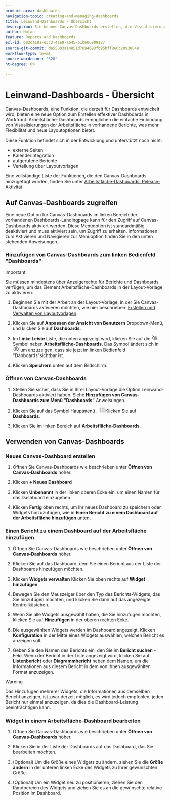 ```yaml
---
product-area: dashboards
navigation-topic: creating-and-managing-dashboards
title: Leinwand-Dashboards - Übersicht
description: Sie können Canvas-Dashboards erstellen, die Visualisierungen der Berichtsarbeitsfläche mit traditionellen Berichten und neuen Layoutoptionen integrieren.
author: Nolan
feature: Reports and Dashboards
exl-id: b02ca181-e3c3-41e9-ab45-b1b606909127
source-git-commit: da55003a14851d7894693fb95bff866c20938849
workflow-type: tm+mt
source-wordcount: '628'
ht-degree: 0%

---
```


# Leinwand-Dashboards - Übersicht

Canvas-Dashboards, eine Funktion, die derzeit für Dashboards entwickelt wird, bieten eine neue Option zum Erstellen effektiver Dashboards in Workfront. Arbeitsfläche-Dashboards ermöglichen die einfache Einbindung von Visualisierungen der Arbeitsfläche in vorhandene Berichte, was mehr Flexibilität und neue Layoutoptionen bietet.

Diese Funktion befindet sich in der Entwicklung und unterstützt noch nicht:
* externe Seiten
* Kalenderintegration
* aufgerufene Berichte
* Verteilung über Layoutvorlagen

Eine vollständige Liste der Funktionen, die den Canvas-Dashboards hinzugefügt wurden, finden Sie unter [Arbeitsfläche-Dashboards: Release-Aktivität](/help/quicksilver/product-announcements/betas/canvas-dashboards-beta/canvas-dashboards-release-activity.md)

## Auf Canvas-Dashboards zugreifen

Eine neue Option für Canvas-Dashboards im linken Bereich der vorhandenen Dashboards-Landingpage kann für den Zugriff auf Canvas-Dashboards aktiviert werden. Diese Menüoption ist standardmäßig deaktiviert und muss aktiviert sein, um Zugriff zu erhalten. Informationen zum Aktivieren und Navigieren zur Menüoption finden Sie in den unten stehenden Anweisungen.

### Hinzufügen von Canvas-Dashboards zum linken Bedienfeld &quot;Dashboards&quot;

>[!IMPORTANT]
>
>Sie müssen mindestens über Anzeigerechte für Berichte und Dashboards verfügen, um das Element Arbeitsfläche-Dashboards in der Layout-Vorlage zu aktivieren.

1. Beginnen Sie mit der Arbeit an der Layout-Vorlage, in der Sie Canvas-Dashboards aktivieren möchten, wie hier beschrieben: [Erstellen und Verwalten von Layoutvorlagen](../../../administration-and-setup/customize-workfront/use-layout-templates/create-and-manage-layout-templates.md).

1. Klicken Sie auf **Anpassen der Ansicht von Benutzern** Dropdown-Menü, und klicken Sie auf **Dashboards**.

1. Im **Linke Leiste** Liste, die unten angezeigt wird, klicken Sie auf die ![](assets/delete-secondary-nav-item.png) Symbol neben **Arbeitsfläche-Dashboards**. Das Symbol ändert sich in ![](assets/add-secondary-nav-item.png) um anzuzeigen, dass sie jetzt im linken Bedienfeld &quot;Dahboards&quot;sichtbar ist.

1. Klicken **Speichern** unten auf dem Bildschirm.

### Öffnen von Canvas-Dashboards

1. Stellen Sie sicher, dass Sie in Ihrer Layout-Vorlage die Option Leinwand-Dashboards aktiviert haben. Siehe **Hinzufügen von Canvas-Dashboards zum Menü &quot;Dashboards&quot;** Anweisungen.

1. Klicken Sie auf das Symbol Hauptmenü . ![](assets/main-menu-icon.png)Klicken Sie auf **Dashboards**.

1. Klicken Sie im linken Bereich auf **Arbeitsfläche-Dashboards**.

## Verwenden von Canvas-Dashboards

### Neues Canvas-Dashboard erstellen

1. Öffnen Sie Canvas-Dashboards wie beschrieben unter **Öffnen von Canvas-Dashboards** höher.

1. Klicken **+ Neues Dashboard**

1. Klicken **Unbenannt** in der linken oberen Ecke ein, um einen Namen für das Dashboard einzugeben.

1. Klicken **Fertig** oben rechts, um Ihr neues Dashboard zu speichern oder Widgets hinzuzufügen, wie in **Einen Bericht zu einem Dashboard auf der Arbeitsfläche hinzufügen** unten.

### Einen Bericht zu einem Dashboard auf der Arbeitsfläche hinzufügen

1. Öffnen Sie Canvas-Dashboards wie beschrieben unter **Öffnen von Canvas-Dashboards** höher.

1. Klicken Sie auf das Dashboard, dem Sie einen Bericht aus der Liste der Dashboards hinzufügen möchten.

1. Klicken **Widgets verwalten** Klicken Sie oben rechts auf **Widget hinzufügen**.

1. Bewegen Sie den Mauszeiger über den Typ des Berichts-Widgets, das Sie hinzufügen möchten, und klicken Sie dann auf das angezeigte Kontrollkästchen.

1. Wenn Sie alle Widgets ausgewählt haben, die Sie hinzufügen möchten, klicken Sie auf **Hinzufügen** in der oberen rechten Ecke.

1. Die ausgewählten Widgets werden im Dashboard angezeigt. Klicken **Konfiguration** in der Mitte eines Widgets auswählen, welchen Bericht es anzeigen soll.

1. Geben Sie den Namen des Berichts ein, den Sie im **Bericht suchen** -Feld. Wenn der Bericht in der Liste angezeigt wird, klicken Sie auf **Listenbericht** oder **Diagrammbericht** neben dem Namen, um die Informationen aus diesem Bericht in dem von Ihnen ausgewählten Format anzuzeigen.

>[!WARNING]
> Das Hinzufügen mehrerer Widgets, die Informationen aus demselben Bericht anzeigen, ist zwar derzeit möglich, es wird jedoch empfohlen, jeden Bericht nur einmal anzuzeigen, da dies die Dashboard-Leistung beeinträchtigen kann.

### Widget in einem Arbeitsfläche-Dashboard bearbeiten

1. Öffnen Sie Canvas-Dashboards wie beschrieben unter **Öffnen von Canvas-Dashboards** höher.

1. Klicken Sie in der Liste der Dashboards auf das Dashboard, das Sie bearbeiten möchten.

1. (Optional) Um die Größe eines Widgets zu ändern, ziehen Sie die **Größe ändern** in der unteren linken Ecke des Widgets zu Ihrer gewünschten Größe.

1. (Optional) Um ein Widget neu zu positionieren, ziehen Sie den Randbereich des Widgets und ziehen Sie es an die gewünschte relative Position im Dashboard.
